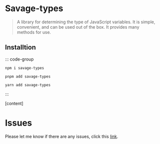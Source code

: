 # Savage-types

> A library for determining the type of JavaScript variables. It is simple, convenient, and can be used out of the box. It provides many methods for use.

## Installtion

::: code-group

```[npm]
npm i savage-types
```

```[pnpm]
pnpm add savage-types
```

```[yarn]
yarn add savage-types
```

:::

[content]

# Issues

Please let me know if there are any issues, click this [link](https://github.com/savage181855/savage-libs/issues).
